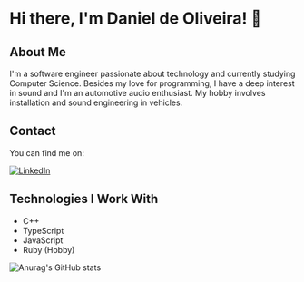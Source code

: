 # Hi there, I'm Daniel de Oliveira! 👋

## About Me
I'm a software engineer passionate about technology and currently studying Computer Science. Besides my love for programming, I have a deep interest in sound and I'm an automotive audio enthusiast. My hobby involves installation and sound engineering in vehicles.

## Contact
You can find me on:

[![LinkedIn](https://img.icons8.com/color/30/000000/linkedin.png)](https://www.linkedin.com/in/danieldoliveiradd/)


## Technologies I Work With
- C++
- TypeScript
- JavaScript
- Ruby (Hobby)

![Anurag's GitHub stats](https://github-readme-stats.vercel.app/api?username=danieldoliveiradd&show_icons=true&theme=draculla)
